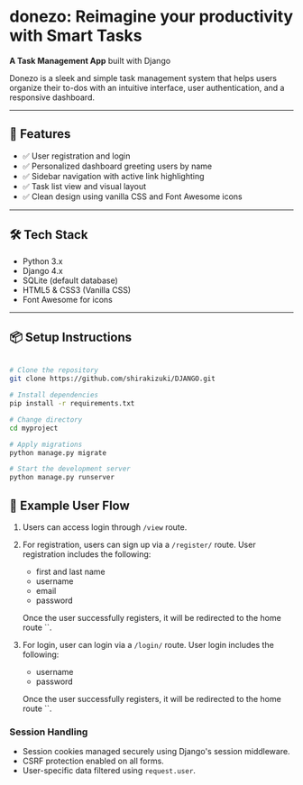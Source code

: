 # donezo: Reimagine your productivity with Smart Tasks
**A Task Management App** built with Django

Donezo is a sleek and simple task management system that helps users organize their to-dos with an intuitive interface, user authentication, and a responsive dashboard.

---

## 🚀 Features

- ✅ User registration and login
- ✅ Personalized dashboard greeting users by name
- ✅ Sidebar navigation with active link highlighting
- ✅ Task list view and visual layout
- ✅ Clean design using vanilla CSS and Font Awesome icons

---


## 🛠️ Tech Stack

- Python 3.x  
- Django 4.x  
- SQLite (default database)  
- HTML5 & CSS3 (Vanilla CSS)  
- Font Awesome for icons  

---

## 📦 Setup Instructions

```bash

# Clone the repository
git clone https://github.com/shirakizuki/DJANGO.git

# Install dependencies
pip install -r requirements.txt

# Change directory
cd myproject

# Apply migrations
python manage.py migrate

# Start the development server
python manage.py runserver
```

## 🧪 Example User Flow

1. Users can access login through `/view` route.
2. For registration, users can sign up via a `/register/` route.
    User registration includes the following:
    * first and last name
    * username
    * email
    * password
    
    Once the user successfully registers, it will be redirected to the home route ``.
3. For login, user can login via a `/login/` route.
    User login includes the following:
    * username
    * password

    Once the user successfully registers, it will be redirected to the home route ``.

###  Session Handling
- Session cookies managed securely using Django's session middleware.
- CSRF protection enabled on all forms.
- User-specific data filtered using `request.user`.
